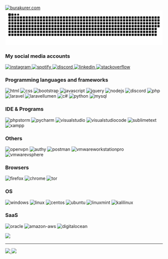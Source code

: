 [![burakurer.com](https://burakurer.com/wp-content/uploads/2021/12/burakurerlogo.png)](https://burakurer.com)
<img src="https://github.com/burakurer/burakurer/blob/output/github-contribution-grid-snake-dark.svg">
### My social media accounts
<a target="_blank" href="https://instagram.com/r6w.m">
<img alt="instagram" src="https://img.shields.io/badge/Instagram-000?&logo=instagram&logoColor=c32aa3"/>
</a>
<a target="_blank" href="https://open.spotify.com/user/minezeux">
<img alt="spotify" src="https://img.shields.io/badge/Spotify-000?&logo=spotify"/>
</a>
<a target="_blank" href="https://discordapp.com/users/257576708323016707/">
<img alt="discord" src="https://img.shields.io/badge/Discord-000?&logo=discord"/>
</a>
<a target="_blank" href="https://linkedin.com/in/burak-muhammet-ürer">
<img alt="linkedin" src="https://img.shields.io/badge/Linkedin-000?&logo=linkedin&logoColor=007bb5"/>
</a>
<a target="_blank" href="https://stackoverflow.com/users/10908385">
<img alt="stackoverflow" src="https://img.shields.io/badge/Stackoverflow-000?&logo=stackoverflow"/>
</a>

### Programming languages and frameworks
<p>
<img alt="html" src="https://img.shields.io/badge/Html-000?&logo=html5"/>
<img alt="css" src="https://img.shields.io/badge/Css-000?&logo=css3&logoColor=1572B6"/>
<img alt="bootstrap" src="https://img.shields.io/badge/Bootstrap-000?&logo=bootstrap"/>
<img alt="javascript" src="https://img.shields.io/badge/JavaScript-000?&logo=javascript"/>
<img alt="jquery" src="https://img.shields.io/badge/jQuery-000?&logo=jquery&logoColor=0769AD"/>
<img alt="nodejs" src="https://img.shields.io/badge/NodeJS-000?&logo=node.js"/>
<img alt="discord" src="https://img.shields.io/badge/DiscordJS-000?&logo=discord"/>
<img alt="php" src="https://img.shields.io/badge/Php-000?&logo=php"/>
<img alt="laravel" src="https://img.shields.io/badge/Laravel-000?&logo=laravel"/>
<img alt="laravellumen" src="https://img.shields.io/badge/Laravel%20Lumen-000?&logo=lumen"/>
<img alt="c#" src="https://img.shields.io/badge/C%23-000?&logo=c-sharp&logoColor=239120"/>
<img alt="python" src="https://img.shields.io/badge/Python-000?&logo=python"/>
<img alt="mysql" src="https://img.shields.io/badge/MySQL-000?&logo=mysql"/>
</p>

### IDE & Programs
<p>
<img alt="phpstorm" src="https://img.shields.io/badge/PhpStorm-000?&logo=phpstorm&logoColor=b940da"/>
<img alt="pycharm" src="https://img.shields.io/badge/PyCharm-000?&logo=pycharm&logoColor=yellow"/>
<img alt="visualstudio" src="https://img.shields.io/badge/Visual Studio-000?&logo=visual-studio&logoColor=5C2D91"/>
<img alt="visualstudiocode" src="https://img.shields.io/badge/Visual Studio Code-000?&logo=visual-studio-code&logoColor=0078d7"/>
<img alt="sublimetext" src="https://img.shields.io/badge/Sublime Text-000?&logo=sublime-text"/>
<img alt="xampp" src="https://img.shields.io/badge/XAMPP-000?&logo=xampp"/>
</p>

### Others
<p>
<img alt="openvpn" src="https://img.shields.io/badge/OpenVPN-000?&logo=Openvpn"/>
<img alt="authy" src="https://img.shields.io/badge/Authy-000?&logo=authy&logoColor=ec1c24"/>
<img alt="postman" src="https://img.shields.io/badge/Postman-000?&logo=postman"/>
<img alt="vmwareworkstationpro" src="https://img.shields.io/badge/VMware Workstation Pro-000?&logo=VMware"/>
<img alt="vmwarevsphere" src="https://img.shields.io/badge/VMware vSphere-000?&logo=VMware"/>
</p>

### Browsers
<p>
<img alt="firefox" src="https://img.shields.io/badge/Mozilla Firefox-000?&logo=Firefox-Browser"/>
<img alt="chrome" src="https://img.shields.io/badge/Chrome-000?&logo=googlechrome"/>
<img alt="tor" src="https://img.shields.io/badge/Tor-000?&logo=Tor-Browser&logoColor=7D4698"/>
</p>

### OS
<p>
<img alt="windows" src="https://img.shields.io/badge/Windows-000?&logo=windows&logoColor=0078D6"/>
<img alt="linux" src="https://img.shields.io/badge/Linux-000?&logo=linux"/>
<img alt="centos" src="https://img.shields.io/badge/CentOS-000?&logo=centos"/>
<img alt="ubuntu" src="https://img.shields.io/badge/Ubuntu-000?&logo=ubuntu"/>
<img alt="linuxmint" src="https://img.shields.io/badge/Linux%20Mint-000?&logo=linuxmint"/>
<img alt="kalilinux" src="https://img.shields.io/badge/Kali_Linux-000?&logo=kalilinux"/>
</p>

### SaaS
<p>
<img alt="oracle" src="https://img.shields.io/badge/Oracle-000?&logo=oracle&logoColor=F80000"/>
<img alt="amazon-aws" src="https://img.shields.io/badge/Amazon AWS-000?&logo=amazon-aws&logoColor=FF9900"/>
<img alt="digitalocean" src="https://img.shields.io/badge/DigitalOcean-000?&logo=digitalOcean"/>
</p>

<img src="https://camo.githubusercontent.com/a6af43479d42a1a2fb5c9b40ee7c8cb4166fe525162357d400ee99afe3eac2fa/68747470733a2f2f63756c746f667468657061727479706172726f742e636f6d2f706172726f74732f68642f676974687562706172726f742e676966" width="50">
<hr>
<a href="#">
<img height="175px" src="https://github-readme-stats.vercel.app/api?username=burakurer&count_private=true&show_icons=true&include_all_commits=true&theme=midnight-purple">
<img height="175px" src="https://github-readme-stats.vercel.app/api/top-langs/?username=burakurer&layout=compact&theme=midnight-purple">
</a>
